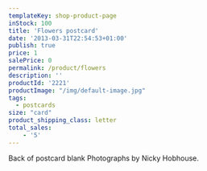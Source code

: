 ```yaml
---
templateKey: shop-product-page
inStock: 100
title: 'Flowers postcard'
date: '2013-03-31T22:54:53+01:00'
publish: true
price: 1
salePrice: 0
permalink: /product/flowers
description: ''
productId: '2221'
productImage: "/img/default-image.jpg"
tags:
  - postcards
size: "card"
product_shipping_class: letter
total_sales:
    - '5'
---
```

Back of postcard blank Photographs by Nicky Hobhouse.